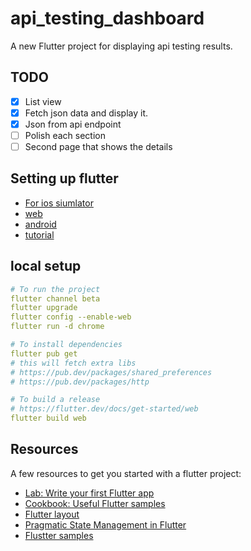 # api_testing_dashboard

A new Flutter project for displaying api testing results.

## TODO

- [x] List view
- [x] Fetch json data and display it.
- [x] Json from api endpoint
- [ ] Polish each section
- [ ] Second page that shows the details

## Setting up flutter

- [For ios siumlator](https://flutter.dev/docs/get-started/install/macos)
- [web](https://flutter.dev/docs/get-started/web)
- [android](https://developer.android.com/studio/run/emulator-acceleration#vm-mac)
- [tutorial](https://flutter.dev/docs/get-started/codelab)

## local setup

```yaml
# To run the project
flutter channel beta
flutter upgrade
flutter config --enable-web
flutter run -d chrome

# To install dependencies
flutter pub get
# this will fetch extra libs
# https://pub.dev/packages/shared_preferences
# https://pub.dev/packages/http

# To build a release
# https://flutter.dev/docs/get-started/web
flutter build web
```

## Resources

A few resources to get you started with a flutter project:

- [Lab: Write your first Flutter app](https://flutter.dev/docs/get-started/codelab)
- [Cookbook: Useful Flutter samples](https://flutter.dev/docs/cookbook)
- [Flutter layout](https://flutter.dev/docs/development/ui/layout)
- [Pragmatic State Management in Flutter](https://www.youtube.com/watch?v=d_m5csmrf7I)
- [Flustter samples](https://github.com/flutter/samples)

